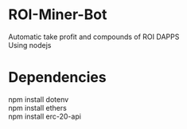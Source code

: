 # ROI-Miner-Bot
 Automatic take profit and compounds of ROI DAPPS\
 Using nodejs
# Dependencies
npm install dotenv\
npm install ethers\
npm install erc-20-api
